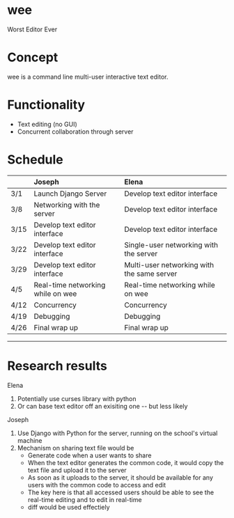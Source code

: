 # wee
Worst Editor Ever

# Concept
wee is a command line multi-user interactive text editor.

# Functionality
- Text editing (no GUI)
- Concurrent collaboration through server

# Schedule
|      |Joseph                           |Elena                                     |
|:-----|:--------------------------------|:-----------------------------------------|
|  3/1 |Launch Django Server             |Develop text editor interface             |
|  3/8 |Networking with the server       |Develop text editor interface             |
|  3/15|Develop text editor interface    |Develop text editor interface             |
|  3/22|Develop text editor interface    |Single-user networking with the server    |
|  3/29|Develop text editor interface    |Multi-user networking with the same server|
|  4/5 |Real-time networking while on wee|Real-time networking while on wee         |
|  4/12|Concurrency                      |Concurrency                               |
|  4/19|Debugging                        |Debugging                                 |
|  4/26|Final wrap up                    |Final wrap up                             |
-------------------------------------------------------------------------------------

# Research results
Elena
1. Potentially use curses library with python
2. Or can base text editor off an exisiting one -- but less likely


Joseph
1. Use Django with Python for the server, running on the school's virtual machine
2. Mechanism on sharing text file would be
	- Generate code when a user wants to share
	- When the text editor generates the common code, it would copy the text file and 
		upload it to the server
	- As soon as it uploads to the server, it should be available for any users with 
		the common code to access and edit
	- The key here is that all accessed users should be able to see the real-time editing
		and to edit in real-time 
	- diff would be used effectiely
